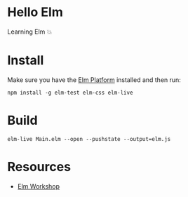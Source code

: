 # Hello Elm
Learning Elm 💥

# Install
Make sure you have the [Elm Platform](https://github.com/elm-lang/elm-platform)
installed and then run:

```
npm install -g elm-test elm-css elm-live
```

# Build
```
elm-live Main.elm --open --pushstate --output=elm.js
```

# Resources
- [Elm Workshop](https://github.com/rtfeldman/elm-workshop)
